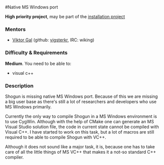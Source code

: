 #Native MS Windows port

**High priority project**, may be part of the [installation project](GSoC_2015_project_installation)

### Mentors
 * [Viktor Gal](http://maeth.com/) (github: [vigsterkr](https://github.com/vigsterkr), IRC: wiking)

### Difficulty & Requirements
**Medium**. You need to be able to:
 - visual c++

### Description
Shogun is missing native MS Windows port. Because of this we are missing a big user base as there's still a lot of researchers and developers who use MS Windows primarily.

Currently the only way to compile Shogun in a MS Windows environment is to use CygWin. Although with the help of CMake one can generate an MS Visual Studio solution file, the code in current state cannot be compiled with Visual C++. I have started to work on this task, but a lot of macros are still required to be able to compile Shogun with VC++.

Although it does not sound like a major task, it is, because one has to take care of all the little things of MS VC++ that makes it a not-so standard C++ compiler.
